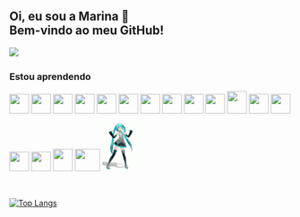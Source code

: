 <h2> Oi, eu sou a Marina 🐸 <br> Bem-vindo ao meu GitHub! </h2> <a href="https://www.linkedin.com/in/marina-k-e/">
  <img src="https://img.shields.io/badge/LinkedIn-0077B5?style=for-the-badge&logo=linkedin&logoColor=white"/>
</a>

### Estou aprendendo

<img src="https://cdn.jsdelivr.net/gh/devicons/devicon/icons/c/c-original.svg" width="35" height="35"/> <img src="https://cdn.jsdelivr.net/gh/devicons/devicon/icons/java/java-original.svg" width="35" height="35"/> <img src="https://cdn.jsdelivr.net/gh/devicons/devicon/icons/spring/spring-original.svg" width="35" height="35"/> <img src="https://cdn.jsdelivr.net/gh/devicons/devicon/icons/android/android-original.svg" width="35" height="35"/> <img src="https://cdn.jsdelivr.net/gh/devicons/devicon/icons/javascript/javascript-original.svg" width="35" height="35"/> <img src="https://cdn.jsdelivr.net/gh/devicons/devicon/icons/typescript/typescript-original.svg" width="35" height="35"/> <img src="https://cdn.jsdelivr.net/gh/devicons/devicon/icons/nodejs/nodejs-original.svg" width="35" height="35"/> <img src="https://cdn.jsdelivr.net/gh/devicons/devicon/icons/html5/html5-original.svg" width="35" height="35"/> <img src="https://cdn.jsdelivr.net/gh/devicons/devicon/icons/css3/css3-original.svg" width="35" height="35"/> <img src="https://cdn.jsdelivr.net/gh/devicons/devicon/icons/bulma/bulma-plain.svg" width="35" height="35"/> <img src="https://cdn.jsdelivr.net/gh/devicons/devicon/icons/bootstrap/bootstrap-original.svg" width="35" height="40"/> <img src="https://cdn-icons-png.flaticon.com/512/2772/2772165.png" width="35" height="35"/> <img src="https://cdn.jsdelivr.net/gh/devicons/devicon/icons/php/php-original.svg" width="35" height="35"/> <img src="https://cdn.jsdelivr.net/gh/devicons/devicon/icons/python/python-original.svg" width="35" height="35"/> <img src="https://cdn.jsdelivr.net/gh/devicons/devicon/icons/lua/lua-original-wordmark.svg" width="35" height="35"/> <img src="https://png.pngitem.com/pimgs/s/524-5249292_delphi-logo-hd-png-download.png" width="35" height="40"/> <img src="https://user-images.githubusercontent.com/3613230/41752586-476b0b24-7596-11e8-95fe-8fd3faa21e8a.png" width="45" height="40"/>  <img src="https://github.com/Marinakrae/imagens_sites/blob/3b8c1d8bc5de029f8b7c133b42deb9ab35e4ed39/miku.gif">


<br>

[![Top Langs](https://github-readme-stats.vercel.app/api/top-langs/?username=Marinakrae&layout=compact)](https://github.com/Marinakrae/github-readme-stats)


